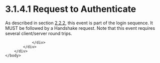 <html dir="LTR" xmlns:mshelp="http://msdn.microsoft.com/mshelp" xmlns:ddue="http://ddue.schemas.microsoft.com/authoring/2003/5" xmlns:xlink="http://www.w3.org/1999/xlink" xmlns:tool="http://www.microsoft.com/tooltip">
    <head>
        <meta http-equiv="Content-Type" content="text/html; CHARSET=utf-8"></meta>
        <meta name="save" content="history"></meta>
        <title>3.1.4.1 Request to Authenticate</title>
        <xml>
            <mshelp:toctitle title="3.1.4.1 Request to Authenticate"></mshelp:toctitle>
            <mshelp:rltitle title="[MS-SSAS8]: Request to Authenticate"></mshelp:rltitle>
            <mshelp:keyword index="A" term="0fffa477-cf80-4d9b-9ced-055f7f1b22e6"></mshelp:keyword>
            <mshelp:attr name="DCSext.ContentType" value="open specification"></mshelp:attr>
            <mshelp:attr name="AssetID" value="0fffa477-cf80-4d9b-9ced-055f7f1b22e6"></mshelp:attr>
            <mshelp:attr name="TopicType" value="kbRef"></mshelp:attr>
            <mshelp:attr name="DCSext.Title" value="[MS-SSAS8]: Request to Authenticate" />
        </xml>
    </head>
    <body>
        <div id="header">
            <h1 class="heading">3.1.4.1 Request to Authenticate</h1>
        </div>
        <div id="mainSection">
            <div id="mainBody">
                <div id="allHistory" class="saveHistory"></div>
                <div id="sectionSection0" class="section" name="collapseableSection">
                    

<p>As described in section <a href="a3b2287c-c708-4a9c-9300-95fb974ee26b.md">2.2.2</a>, this event is part
of the login sequence. It MUST be followed by a Handshake request. Note that
this event requires several client/server round trips.</p>


                </div>
            </div>
        </div>
    </body>
</html>